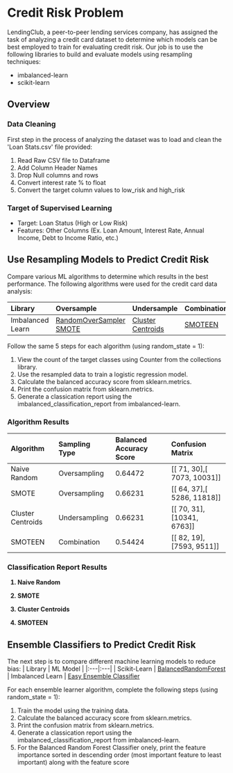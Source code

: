 # Credit Risk Problem

LendingClub, a peer-to-peer lending services company, has assigned the task of analyzing a credit card dataset to determine which models can be best employed to train for evaluating credit risk. Our job is to use the following libraries to build and evaluate models using resampling techniques:
- imbalanced-learn
- scikit-learn

## Overview

### Data Cleaning
First step in the process of analyzing the dataset was to load and clean the 'Loan Stats.csv' file provided:
1. Read Raw CSV file to Dataframe
2. Add Column Header Names
3. Drop Null columns and rows
4. Convert interest rate % to float
5. Convert the target column values to low_risk and high_risk

### Target of Supervised Learning
- Target: Loan Status (High or Low Risk)
- Features: Other Columns (Ex. Loan Amount, Interest Rate, Annual Income, Debt to Income Ratio, etc.)

## Use Resampling Models to Predict Credit Risk

Compare various ML algorithms to determine which results in the best performance. The following algorithms were used for the credit card data analysis:

| Library | Oversample | Undersample | Combination | 
|:---|:---|:---|:---|
| Imbalanced Learn | [RandomOverSampler](https://imbalanced-learn.org/stable/references/generated/imblearn.over_sampling.RandomOverSampler.html) <br> [SMOTE](https://imbalanced-learn.org/stable/references/generated/imblearn.over_sampling.SMOTE.html)| [Cluster Centroids](https://imbalanced-learn.org/stable/references/generated/imblearn.under_sampling.ClusterCentroids.html) | [SMOTEEN](https://imbalanced-learn.org/stable/references/generated/imblearn.combine.SMOTEENN.html)

Follow the same 5 steps for each algorithm (using random_state = 1):
1. View the count of the target classes using Counter from the collections library.
2. Use the resampled data to train a logistic regression model.
3. Calculate the balanced accuracy score from sklearn.metrics.
4. Print the confusion matrix from sklearn.metrics.
5. Generate a classication report using the imbalanced_classification_report from imbalanced-learn.

### Algorithm Results
| Algorithm | Sampling Type | Balanced Accuracy Score | Confusion Matrix |
|:--|:--|:--|:--|
| Naive Random | Oversampling | 0.64472 | [[ 71, 30],[ 7073, 10031]] |
| SMOTE | Oversampling | 0.66231 | [[ 64, 37],[ 5286, 11818]] | 
| Cluster Centroids| Undersampling | 0.66231 | [[ 70, 31], [10341, 6763]] |
| SMOTEEN | Combination | 0.54424 | [[ 82, 19], [7593, 9511]] |

### Classification Report Results

<strong>

  1. Naive Random

  2. SMOTE

  3. Cluster Centroids

  4. SMOTEEN
  
</strong>


## Ensemble Classifiers to Predict Credit Risk
The next step is to compare different machine learning models to reduce bias:
| Library | ML Model | 
|:---|:---|
| Scikit-Learn | [BalancedRandomForest](https://scikit-learn.org/stable/modules/generated/sklearn.ensemble.RandomForestClassifier.html)
| Imbalanced Learn | [Easy Ensemble Classifier](https://imbalanced-learn.org/stable/references/generated/imblearn.ensemble.EasyEnsembleClassifier.html)

For each ensemble learner algorithm, complete the following steps (using random_state = 1):
1. Train the model using the training data.
2. Calculate the balanced accuracy score from sklearn.metrics.
3. Print the confusion matrix from sklearn.metrics.
4. Generate a classication report using the imbalanced_classification_report from imbalanced-learn.
5. For the Balanced Random Forest Classifier onely, print the feature importance sorted in descending order (most important feature to least important) along with the feature score
